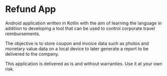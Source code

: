 # Refund App

Android application written in Kotlin with the aim of learning the language in addition to developing a tool that can be used to control corporate travel reimbursements.

The objective is to store coupon and invoice data such as photos and monetary value data on a local device to later generate a report to be delivered to the company.

This application is delivered as is and without warranties. Use it at your own risk.
